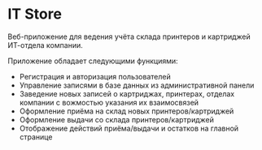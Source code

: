 # IT Store

Веб-приложение для ведения учёта склада принтеров и картриджей ИТ-отдела компании.

Приложение обладает следующими функциями:
* Регистрация и авторизация пользователей
* Управление записями в базе данных из административной панели
* Заведение новых записей о картриджах, принтерах, отделах компании с вожмостью указания их взаимосвязей
* Оформление приёма на склад новых принтеров/картриджей
* Оформление выдачи со склада принтеров/картриджей
* Отображение действий приёма/выдачи и остатков на главной странице